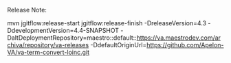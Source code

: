 Release Note:

mvn jgitflow:release-start jgitflow:release-finish -DreleaseVersion=4.3 -DdevelopmentVersion=4.4-SNAPSHOT -DaltDeploymentRepository=maestro::default::https://va.maestrodev.com/archiva/repository/va-releases -DdefaultOriginUrl=https://github.com/Apelon-VA/va-term-convert-loinc.git
